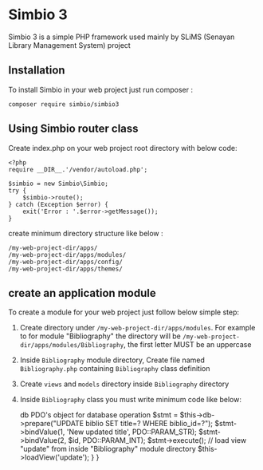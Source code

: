 # Simbio 3
Simbio 3 is a simple PHP framework used mainly by SLiMS (Senayan Library Management System)  project

## Installation
To install Simbio in your web project just run composer :

    composer require simbio/simbio3

## Using Simbio router class
Create index.php on your web project root directory with below code:

    <?php
    require __DIR__.'/vendor/autoload.php';

    $simbio = new Simbio\Simbio;
    try {
        $simbio->route();
    } catch (Exception $error) {
        exit('Error : '.$error->getMessage());
    }

create minimum directory structure like below :

    /my-web-project-dir/apps/
    /my-web-project-dir/apps/modules/
    /my-web-project-dir/apps/config/
    /my-web-project-dir/apps/themes/

## create an application module
To create a module for your web project just follow below simple step:
1. Create directory under `/my-web-project-dir/apps/modules`. For example to for module "Bibliography" the directory will be `/my-web-project-dir/apps/modules/Bibliography`,
the first letter MUST be an uppercase
2. Inside `Bibliography` module directory, Create file named `Bibliography.php` containing `Bibliography` class definition
3. Create `views` and `models` directory inside `Bibliography` directory
4. Inside `Bibliography` class you must write minimum code like below:


    <?php
    class Bibliography extends \Simbio\SimbioController {
        public function __construct($apps_config) {
            parent::__construct($apps_config);
        }

        /**
         * Default route, will be called when there is request to "http://localhost/my-web-project-dir/index.php/Bibliography
         *
         **/
        public function index() {
            echo 'Hello! this is Simbio 3 framework';
        }

        /**
         * Route for request: "http://localhost/my-web-project-dir/index.php/Bibliography/save/1"
         *
         **/
        public function save($id) {
            // SimbioController already provide $this->db PDO's object for database operation
            $stmt = $this->db->prepare("UPDATE biblio SET title=? WHERE biblio_id=?");
            $stmt->bindValue(1, 'New updated title', PDO::PARAM_STR);
            $stmt->bindValue(2, $id, PDO::PARAM_INT);
            $stmt->execute();
            // load view "update" from inside "Bibliography" module directory
            $this->loadView('update');
        }
    }

